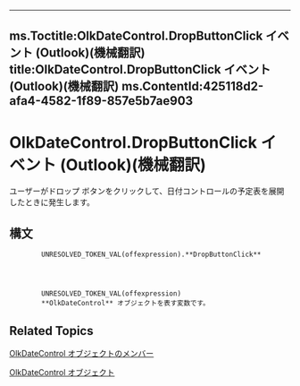 

---
ms.Toctitle:OlkDateControl.DropButtonClick イベント (Outlook)(機械翻訳)
title:OlkDateControl.DropButtonClick イベント (Outlook)(機械翻訳)
ms.ContentId:425118d2-afa4-4582-1f89-857e5b7ae903
---
# OlkDateControl.DropButtonClick イベント (Outlook)(機械翻訳)




ユーザーがドロップ ボタンをクリックして、日付コントロールの予定表を展開したときに発生します。

## 構文

            UNRESOLVED_TOKEN_VAL(offexpression).**DropButtonClick**




            UNRESOLVED_TOKEN_VAL(offexpression)
            **OlkDateControl** オブジェクトを表す変数です。



## Related Topics

[OlkDateControl オブジェクトのメンバー](6bc09aee-2f4e-5042-a653-52c0c09068c5.md)

[OlkDateControl オブジェクト](bd0c6bbe-c348-c748-41fe-0cf7ecebcc1e.md)




